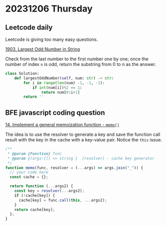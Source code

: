# 20231206 Thursday

## Leetcode daily

Leetcode is giving too many easy questions.

[1903. Largest Odd Number in String](https://leetcode.com/problems/largest-odd-number-in-string/description/?envType=daily-question&envId=2023-12-07)

Check from the last number to the first number one by one; once the number of index `n` is odd, return the substring from 0 to n as the answer.

```py
class Solution:
    def largestOddNumber(self, num: str) -> str:
        for i in range(len(num) -1, -1, -1):
            if int(num[i])%2 == 1:
                return num[0:i+1]
        return ''
```

## BFE javascript coding question

[14. Implement a general memoization function - `memo()`](https://bigfrontend.dev/problem/implement-general-memoization-function)

The idea is to use the resolver to generate a key and save the function call result with the key in the cache with a key-value pair. Notice the `this` issue.

```js
/**
 * @param {Function} func
 * @param {(args:[]) => string }  [resolver] - cache key generator
 */
function memo(func, resolver = (...args) => args.join("_")) {
  // your code here
  const cache = {};

  return function (...args2) {
    const key = resolver(...args2);
    if (!cache[key]) {
      cache[key] = func.call(this, ...args2);
    }
    return cache[key];
  };
}
```
